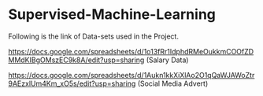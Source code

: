 # Supervised-Machine-Learning

Following is the link of Data-sets used in the Project. 

https://docs.google.com/spreadsheets/d/1o13fRr1IdphdRMeOukkmCOOfZDMMdKIBgOMszEC9k8A/edit?usp=sharing (Salary Data)

https://docs.google.com/spreadsheets/d/1Aukn1kkXiXlAo2O1qQaWJAWoZtr9AEzxlUm4Km_xO5s/edit?usp=sharing (Social Media Advert)
